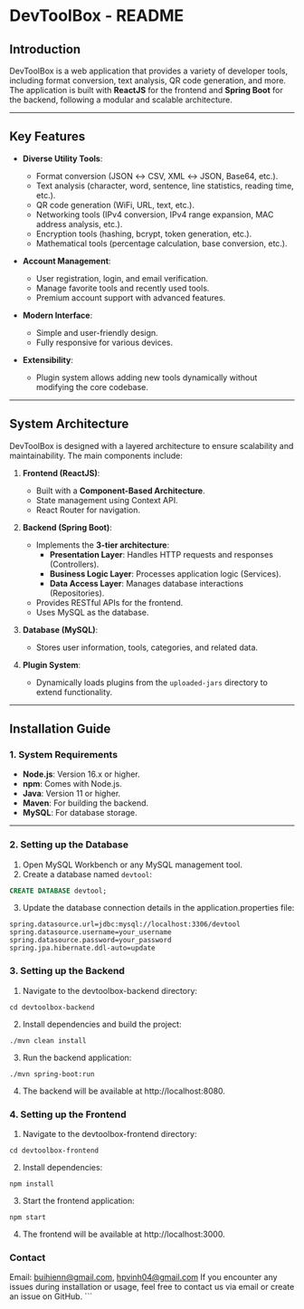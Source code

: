 # **DevToolBox - README**

## **Introduction**
DevToolBox is a web application that provides a variety of developer tools, including format conversion, text analysis, QR code generation, and more. The application is built with **ReactJS** for the frontend and **Spring Boot** for the backend, following a modular and scalable architecture.

---

## **Key Features**
- **Diverse Utility Tools**:
  - Format conversion (JSON ↔ CSV, XML ↔ JSON, Base64, etc.).
  - Text analysis (character, word, sentence, line statistics, reading time, etc.).
  - QR code generation (WiFi, URL, text, etc.).
  - Networking tools (IPv4 conversion, IPv4 range expansion, MAC address analysis, etc.).
  - Encryption tools (hashing, bcrypt, token generation, etc.).
  - Mathematical tools (percentage calculation, base conversion, etc.).

- **Account Management**:
  - User registration, login, and email verification.
  - Manage favorite tools and recently used tools.
  - Premium account support with advanced features.

- **Modern Interface**:
  - Simple and user-friendly design.
  - Fully responsive for various devices.

- **Extensibility**:
  - Plugin system allows adding new tools dynamically without modifying the core codebase.

---

## **System Architecture**
DevToolBox is designed with a layered architecture to ensure scalability and maintainability. The main components include:

1. **Frontend (ReactJS)**:
   - Built with a **Component-Based Architecture**.
   - State management using Context API.
   - React Router for navigation.

2. **Backend (Spring Boot)**:
   - Implements the **3-tier architecture**:
     - **Presentation Layer**: Handles HTTP requests and responses (Controllers).
     - **Business Logic Layer**: Processes application logic (Services).
     - **Data Access Layer**: Manages database interactions (Repositories).
   - Provides RESTful APIs for the frontend.
   - Uses MySQL as the database.

3. **Database (MySQL)**:
   - Stores user information, tools, categories, and related data.

4. **Plugin System**:
   - Dynamically loads plugins from the `uploaded-jars` directory to extend functionality.

---

## **Installation Guide**

### **1. System Requirements**
- **Node.js**: Version 16.x or higher.
- **npm**: Comes with Node.js.
- **Java**: Version 11 or higher.
- **Maven**: For building the backend.
- **MySQL**: For database storage.

---

### **2. Setting up the Database**
1. Open MySQL Workbench or any MySQL management tool.
2. Create a database named `devtool`:

```sql
CREATE DATABASE devtool;
```
3. Update the database connection details in the application.properties file:
```
spring.datasource.url=jdbc:mysql://localhost:3306/devtool
spring.datasource.username=your_username
spring.datasource.password=your_password
spring.jpa.hibernate.ddl-auto=update
```
### **3. Setting up the Backend**
1. Navigate to the devtoolbox-backend directory:
```
cd devtoolbox-backend
```
2. Install dependencies and build the project:
```
./mvn clean install
```
3. Run the backend application:
```
./mvn spring-boot:run
```
4. The backend will be available at http://localhost:8080.

### **4. Setting up the Frontend**
1. Navigate to the devtoolbox-frontend directory:
```
cd devtoolbox-frontend
```
2. Install dependencies:
```
npm install
```
3. Start the frontend application:
```
npm start
```
4. The frontend will be available at http://localhost:3000.

### Contact
Email: buihienn@gmail.com, hpvinh04@gmail.com
If you encounter any issues during installation or usage, feel free to contact us via email or create an issue on GitHub. ```


